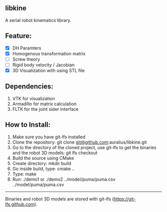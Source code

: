 libkine
---

A serial robot kinematics library.

Feature:
---

 * [x] DH Paramters
 * [x] Homogenous transformation matrix
 * [ ] Screw theory
 * [ ] Rigid body velocity / Jacobian
 * [x] 3D Visualization with using STL file

Dependencies:
---

1. VTK for visualization
2. Armadillo for matrix calculation
3. FLTK for the joint sider interface

How to Install:
---

1. Make sure you have git-lfs installed
2. Clone the repository:  git clone git@github.com:auralius/libkine.git 
3. Go to the directory of the cloned project, use git-lfs to get the binaries and the robot 3D models: git lfs checkout
4. Build the source using CMake
5. Create directory: mkdir build
6. Go inside build, type: cmake ..
7. Type: make
8. Run: ./demo1 or ./demo2 ../model/puma/puma.csv ../model/puma/puma.csv

---

Binaries and robot 3D models are stored with git-lfs (https://git-lfs.github.com).

